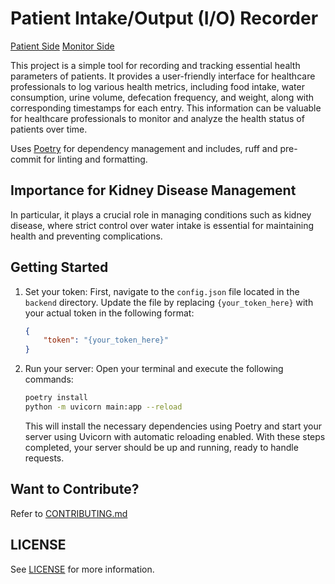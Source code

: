 # Patient Intake/Output (I/O) Recorder

[Patient Side](https://lifeadventurer.github.io/patient-intake-output-recorder/patient/)
[Monitor Side](https://lifeadventurer.github.io/patient-intake-output-recorder/monitor/)

This project is a simple tool for recording and tracking essential health parameters of patients. It provides a user-friendly interface for healthcare professionals to log various health metrics, including food intake, water consumption, urine volume, defecation frequency, and weight, along with corresponding timestamps for each entry. This information can be valuable for healthcare professionals to monitor and analyze the health status of patients over time.

Uses [Poetry](https://github.com/python-poetry/poetry) for dependency management and includes, ruff and pre-commit for linting and formatting.

## Importance for Kidney Disease Management

In particular, it plays a crucial role in managing conditions such as kidney disease, where strict control over water intake is essential for maintaining health and preventing complications.

## Getting Started

1. Set your token: First, navigate to the `config.json` file located in the `backend` directory. Update the file by replacing `{your_token_here}` with your actual token in the following format:

    ```json
    {
        "token": "{your_token_here}"
    }
    ```

2. Run your server: Open your terminal and execute the following commands:

    ```bash
    poetry install
    python -m uvicorn main:app --reload
    ```

    This will install the necessary dependencies using Poetry and start your server using Uvicorn with automatic reloading enabled.
    With these steps completed, your server should be up and running, ready to handle requests.

## Want to Contribute?

Refer to [CONTRIBUTING.md](./CONTRIBUTING.md)

## LICENSE

See [LICENSE](./LICENSE) for more information.
